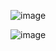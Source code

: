 ![image](https://github.com/Chaiyapa/03376836-OOP-2566-Lab-06/assets/144195729/c0ca7c94-769c-4593-9df4-2fa637bde755)

![image](https://github.com/Chaiyapa/03376836-OOP-2566-Lab-06/assets/144195729/d7352c91-3538-4ee4-9e47-98197c48555b)

